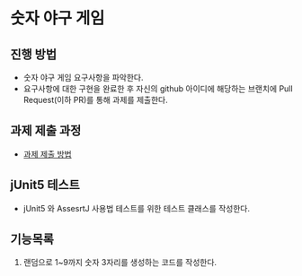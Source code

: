 # 숫자 야구 게임
## 진행 방법
* 숫자 야구 게임 요구사항을 파악한다.
* 요구사항에 대한 구현을 완료한 후 자신의 github 아이디에 해당하는 브랜치에 Pull Request(이하 PR)를 통해 과제를 제출한다.

## 과제 제출 과정
* [과제 제출 방법](https://github.com/next-step/nextstep-docs/tree/master/precourse)

## jUnit5 테스트
*  jUnit5 와 AssesrtJ 사용법 테스트를 위한 테스트 클래스를 작성한다.

## 기능목록
1. 랜덤으로 1~9까지 숫자 3자리를 생성하는 코드를 작성한다. 